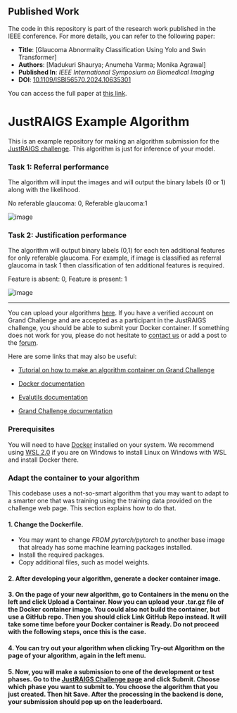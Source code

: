 ## Published Work

The code in this repository is part of the research work published in the IEEE conference. For more details, you can refer to the following paper:

- **Title**: [Glaucoma Abnormality Classification Using Yolo and Swin Transformer]  
- **Authors**: [Madukuri Shaurya; Anumeha Varma; Monika Agrawal]  
- **Published In**: *IEEE International Symposium on Biomedical Imaging*  
- **DOI**: [10.1109/ISBI56570.2024.10635301](https://ieeexplore.ieee.org/document/10635301)  

You can access the full paper at [this link](https://ieeexplore.ieee.org/document/10635301).



# JustRAIGS Example Algorithm

This is an example repository for making an algorithm submission for the [JustRAIGS challenge](https://justraigs.grand-challenge.org/). This algorithm is just for inference of your model.

### Task 1: Referral performance
The algorithm will input the images and will output the binary labels (0 or 1) along with the likelihood.

No referable glaucoma: 0, Referable glaucoma:1

![image](https://github.com/yeganehmadadi/JustRAIGS_Challenge_Multi-Label-Classification/assets/44732616/18250910-a78d-40f1-acdc-70d1547a4dca)

### Task 2: Justification performance
The algorithm will output binary labels (0,1) for each ten additional features for only referable glaucoma. For example, if image is classified as referral glaucoma in task 1 then classification of ten additional features is required.

Feature is absent: 0, Feature is present: 1

![image](https://github.com/yeganehmadadi/JustRAIGS_Challenge_Multi-Label-Classification/assets/44732616/8b608cf7-47ce-4c91-943c-566f8a2725dd)

------------------------------------------------------

You can upload your algorithms [here](https://justraigs.grand-challenge.org/). If you have a verified account on Grand Challenge and are accepted as a participant in the JustRAIGS challenge, you should be able to submit your Docker container. If something does not work for you, please do not hesitate to [contact us](mailto:yeganeh.madadi@gmail.com) or add a post to the [forum](https://justraigs.grand-challenge.org).

Here are some links that may also be useful:

* [Tutorial on how to make an algorithm container on Grand Challenge](https://grand-challenge.org/documentation/create-your-own-algorithm/)

* [Docker documentation](https://docs.docker.com/)

* [Evalutils documentation](https://evalutils.readthedocs.io/en/latest/)

* [Grand Challenge documentation](https://comic.github.io/grand-challenge.org/algorithms.html)


### Prerequisites

You will need to have [Docker](https://docs.docker.com/) installed on your system. We recommend using [WSL 2.0](https://learn.microsoft.com/en-us/windows/wsl/install) if you are on Windows to install Linux on Windows with WSL and install Docker there.


### Adapt the container to your algorithm

This codebase uses a not-so-smart algorithm that you may want to adapt to a smarter one that was training using the training data provided on the challenge web page. This section explains how to do that.

#### 1. Change the Dockerfile.

  * You may want to change *FROM pytorch/pytorch* to another base image that already has some machine learning packages installed.
  * Install the required packages.
  * Copy additional files, such as model weights.

#### 2. After developing your algorithm, generate a docker container image.

#### 3. On the page of your new algorithm, go to Containers in the menu on the left and click Upload a Container. Now you can upload your .tar.gz file of the Docker container image. You could also not build the container, but use a GitHub repo. Then you should click Link GitHub Repo instead. It will take some time before your Docker container is Ready. Do not proceed with the following steps, once this is the case.

#### 4. You can try out your algorithm when clicking Try-out Algorithm on the page of your algorithm, again in the left menu.

#### 5. Now, you will make a submission to one of the development or test phases. Go to the [JustRAIGS Challenge page](https://justraigs.grand-challenge.org/) and click Submit. Choose which phase you want to submit to. You choose the algorithm that you just created. Then hit Save. After the processing in the backend is done, your submission should pop up on the leaderboard.
